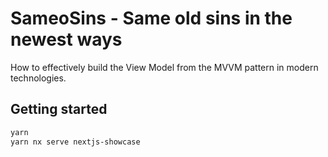 # SameoSins - Same old sins in the newest ways

How to effectively build the View Model from the MVVM pattern in modern technologies.

## Getting started

```bash
yarn
yarn nx serve nextjs-showcase
```
